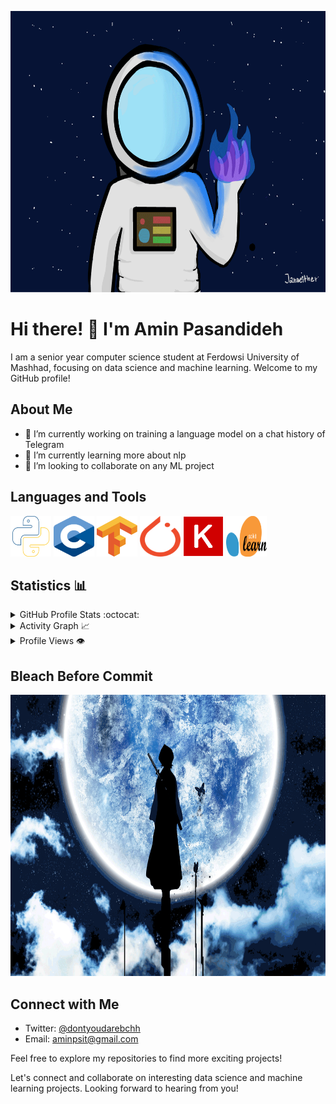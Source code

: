 <p align="center">
     <img width="600" height="450" src="https://github.com/aminobutyric/aminobutyric/blob/main/image/pic/211988-3115580799.gif" />
</p>

# Hi there! 👋 I'm Amin Pasandideh

I am a senior year computer science student at Ferdowsi University of Mashhad, focusing on data science and machine learning. Welcome to my GitHub profile!

## About Me

- 🔭 I’m currently working on training a language model on a chat history of Telegram
- 🌱 I’m currently learning more about nlp
- 👯 I’m looking to collaborate on any ML project

## Languages and Tools
<a href="https://www.python.org/" target="blank" rel="noopener noreferrer"> 
<img src="https://github.com/afsharino/afsharino/blob/main/images/animated/python-icon.svg" alt="python-icon" width="65" height="65" /></a>
<a href="https://www.codeblocks.org/" target="_blank" rel="noopener noreferrer">
<img src="https://github.com/afsharino/afsharino/raw/main/images/logos/C_Logo.png" alt="c-icon" width="65" height="65" /></a>
<a href="https://www.tensorflow.org/" target="_blank" rel="noopener noreferrer">
<img src="https://github.com/afsharino/afsharino/blob/main/images/logos/Tensorflow_logo.png" alt="Tensorflow-icon" width="65" height="65" /></a>
<a href="https://pytorch.org/" target="_blank" rel="noopener noreferrer">
<img src="https://github.com/afsharino/afsharino/blob/main/images/logos/PyTorch_logo.png" width="65" height="65" alt="pytorch-icon" /></a>
<a href="https://keras.io/" target="_blank" rel="noopener noreferrer">
<img src="https://github.com/afsharino/afsharino/blob/main/images/logos/Keras_logo.png" width="65" height="65" alt="keras-icon" /></a>
<a href="https://scikit-learn.org/stable/" target="_blank" rel="noopener noreferrer">
<img src="https://github.com/afsharino/afsharino/blob/main/images/logos/Scikit_learn_logo.png" alt="scikit-learn-icon" width="65" height="65" /></a>

## Statistics 📊 


<details>
    <summary>GitHub Profile Stats :octocat:</summary>
    <br/>
    <p align="center">
        <img src="https://github-readme-stats-sigma-five.vercel.app/api?username=aminobutyric&layout=compact&theme=tokyonight&show_icons=true" width="420" height="165"/>
    <img  src="https://github-readme-streak-stats.herokuapp.com/?user=aminobutyric&theme=tokyonight" width="420"/>
    <img src="https://github-readme-stats-sigma-five.vercel.app/api/top-langs/?username=aminobutyric&theme=tokyonight&show_icons=true" width="400"/>
    </p>
    <br/>
</details>

<details>
    <summary>Activity Graph 📈</summary>
    <br/>
     <p align="center">
        <img src="https://github-readme-activity-graph.vercel.app/graph?username=aminobutyric&theme=dracula&area=true&hide_border=true#gh-dark-mode-only" width="100%">
     </p>
</details>

<details>
    <summary>Profile Views 👁️</summary>
    <br/>
    <img src="https://komarev.com/ghpvc/?username=aminobutyric&label=PROFILE+VIEWS&style=for-the-badge&color=brightgreen">
</details>


## Bleach Before Commit
<p align="center">
    <img alt="bleach" width="600" height="450" src="https://github.com/aminobutyric/aminobutyric/blob/main/image/pic/bleach.gif">
</p>

## Connect with Me

- Twitter: [@dontyoudarebchh](your-twitter-url)
- Email: aminpsit@gmail.com

Feel free to explore my repositories to find more exciting projects!

Let's connect and collaborate on interesting data science and machine learning projects. Looking forward to hearing from you!
